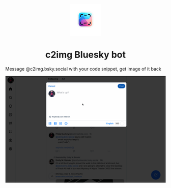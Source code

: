 
<div align="center">
  <a href="https://bsky.app/profile/c2img.bsky.social">
    <img src="./.github/static/logo.png" alt="Code to image Bluesky bot" width="100" />
  </a>
</div>

<h1 align="center">c2img Bluesky bot</h1>

Message @c2img.bsky.social with your code snippet, get image of it back

![Screenshot](./.github/static/c2img.gif)